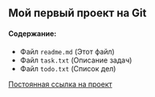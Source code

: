 Мой первый проект на Git
-------------

#### Содержание:

- Файл `readme.md` (Этот файл)
- Файл `task.txt` (Описание задач)
- Файл `todo.txt` (Список дел)

[Постоянная ссылка на проект](https://github.com/finaks2/first-project 'Адрес проекта на Github')